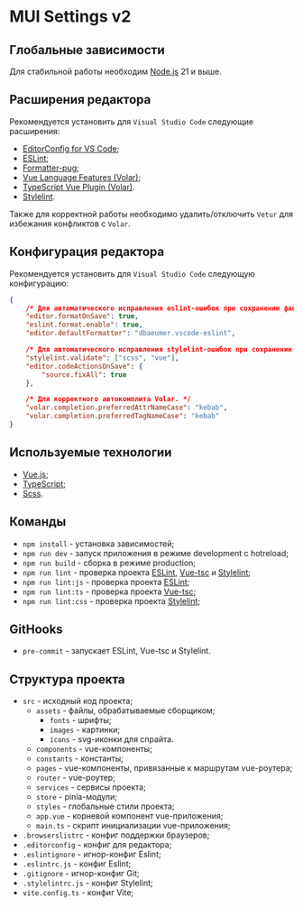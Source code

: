 # MUI Settings v2

## Глобальные зависимости

Для стабильной работы необходим [Node.js](https://nodejs.org/en/) 21 и выше.

## Расширения редактора

Рекомендуется установить для `Visual Studio Code` следующие расширения:

- [EditorConfig for VS Code](vscode:extension/editorconfig.editorconfig);
- [ESLint](vscode:extension/dbaeumer.vscode-eslint);
- [Formatter-pug](vscode:extension/alexbabichev.formatter-pug);
- [Vue Language Features (Volar)](vscode:extension/Vue.volar);
- [TypeScript Vue Plugin (Volar)](vscode:extension/Vue.vscode-typescript-vue-plugin).
- [Stylelint](vscode:extension/stylelint.vscode-stylelint).

Также для корректной работы необходимо удалить/отключить `Vetur` для избежания конфликтов с `Volar`.

## Конфигурация редактора

Рекомендуется установить для `Visual Studio Code` следующую конфигурацию:

```json
{
	/* Для автоматического исправления eslint-ошибок при сохранении файла с помощью ESLint. */
	"editor.formatOnSave": true,
	"eslint.format.enable": true,
	"editor.defaultFormatter": "dbaeumer.vscode-eslint",

	/* Для автоматического исправления stylelint-ошибок при сохранении файла. */
	"stylelint.validate": ["scss", "vue"],
	"editor.codeActionsOnSave": {
		"source.fixAll": true
	},

	/* Для корректного автокомплита Volar. */
	"volar.completion.preferredAttrNameCase": "kebab",
	"volar.completion.preferredTagNameCase": "kebab"
}
```

## Используемые технологии

- [Vue.js](https://v3.vuejs.org/);
- [TypeScript](https://www.typescriptlang.org/);
- [Scss](https://sass-scss.ru/).

## Команды

- `npm install` - установка зависимостей;
- `npm run dev` - запуск приложения в режиме development с hotreload;
- `npm run build` - сборка в режиме production;
- `npm run lint` - проверка проекта [ESLint](https://eslint.org/), [Vue-tsc](https://github.com/johnsoncodehk/volar/tree/master/packages/vue-tsc) и [Stylelint](https://stylelint.io/);
- `npm run lint:js` - проверка проекта [ESLint](https://eslint.org/);
- `npm run lint:ts` - проверка проекта [Vue-tsc](https://github.com/johnsoncodehk/volar/tree/master/packages/vue-tsc);
- `npm run lint:css` - проверка проекта [Stylelint](https://stylelint.io/);

## GitHooks

- `pre-commit` - запускает ESLint, Vue-tsc и Stylelint.

## Структура проекта

- `src` - исходный код проекта;
  - `assets` - файлы, обрабатываемые сборщиком;
    - `fonts` - шрифты;
    - `images` - картинки;
    - `icons` - svg-иконки для спрайта.
  - `components` - vue-компоненты;
  - `constants` - константы;
  - `pages` - vue-компоненты, привязанные к маршрутам vue-роутера;
  - `router` - vue-роутер;
  - `services` - сервисы проекта;
  - `store` - pinia-модули;
  - `styles` - глобальные стили проекта;
  - `app.vue` - корневой компонент vue-приложения;
  - `main.ts` - скрипт инициализации vue-приложения;
- `.browserslistrc` - конфиг поддержки браузеров;
- `.editorconfig` - конфиг для редактора;
- `.eslintignore` - игнор-конфиг Eslint;
- `.eslintrc.js` - конфиг Eslint;
- `.gitignore` - игнор-конфиг Git;
- `.stylelintrc.js` - конфиг Stylelint;
- `vite.config.ts` - конфиг Vite;
